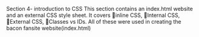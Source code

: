 Section 4- introduction to CSS This section contains an index.html website and an external CSS style sheet. It covers 🔸inline CSS, 🔸Internal CSS, 🔸External CSS, 🔸Classes vs IDs. All of these were used in creating the bacon fansite website(index.html)
